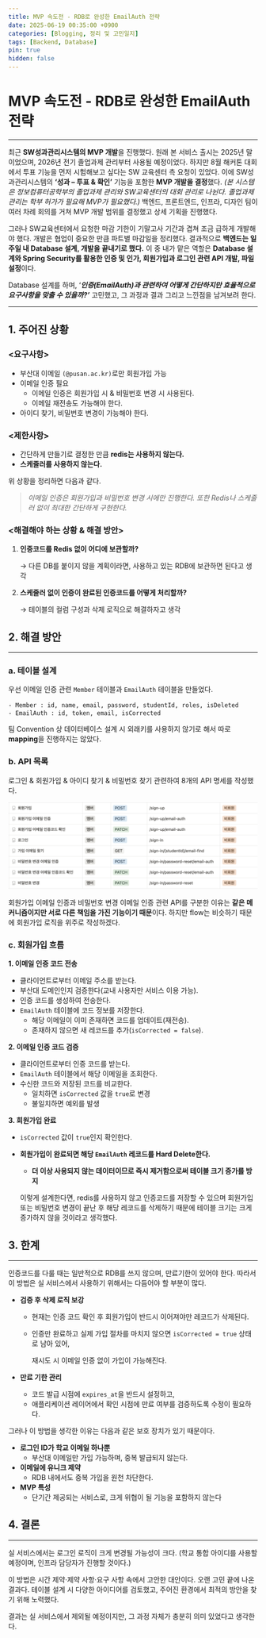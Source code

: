```yaml
---
title: MVP 속도전 - RDB로 완성한 EmailAuth 전략
date: 2025-06-19 00:35:00 +0900
categories: [Blogging, 정리 및 고민일지]
tags: [Backend, Database]
pin: true
hidden: false
---
```


# MVP 속도전 - RDB로 완성한 EmailAuth 전략

---

  최근 **SW성과관리시스템의 MVP 개발**을 진행했다.  원래 본 서비스 출시는 2025년 말이었으며, 2026년 전기 졸업과제 관리부터 사용될 예정이었다. 하지만 8월 해커톤 대회에서 투표 기능을 먼저 시험해보고 싶다는 SW 교육센터 측 요청이 있었다. 이에 SW성과관리시스템의 **‘성과 – 투표 & 확인’** 기능을 포함한 **MVP 개발을 결정**했다.
*(본 시스템은 정보컴퓨터공학부의 졸업과제 관리와 SW교육센터의 대회 관리로 나뉜다. 졸업과제 관리는 학부 허가가 필요해 MVP가 필요했다.)* 백엔드, 프론트엔드, 인프라, 디자인 팀이 여러 차례 회의를 거쳐 MVP 개발 범위를 결정했고 상세 기획을 진행했다. 

  그러나 SW교육센터에서 요청한 마감 기한이 기말고사 기간과 겹쳐 조금 급하게 개발해야 했다. 개발은 협업이 중요한 만큼 파트별 마감일을 정리했다. 결과적으로 **백엔드는 일주일 내 Database 설계, 개발을 끝내기로 했다.** 이 중 내가 맡은 역할은 **Database 설계와 Spring Security를 활용한 인증 및 인가, 회원가입과 로그인 관련 API 개발, 파일 설정**이다.

   Database 설계를 하며, ‘***인증(EmailAuth)과 관련하여 어떻게 간단하지만 효율적으로 요구사항을 맞출 수 있을까?’*** 고민했고, 그 과정과 결과 그리고 느낀점을 남겨보려 한다.

---

## 1. 주어진 상황

### <요구사항>

- 부산대 이메일 `(@pusan.ac.kr)`로만 회원가입 가능
- 이메일 인증 필요
    - 이메일 인증은 회원가입 시 & 비밀번호 변경 시 사용된다.
    - 이메일 재전송도 가능해야 한다.
- 아이디 찾기, 비밀번호 변경이 가능해야 한다.

### <제한사항>

- 간단하게 만들기로 결정한 만큼 **redis는 사용하지 않는다.**
- **스케줄러를 사용하지 않는다.**

위 상황을 정리하면 다음과 같다.

> *이메일 인증은 회원가입과 비밀번호 변경 시에만 진행한다. 또한 Redis나 스케줄러 없이 최대한 간단하게 구현한다.*
> 

### <해결해야 하는 상황 & 해결 방안>

1. **인증코드를 Redis 없이 어디에 보관할까?**
    
    → 다른 DB를 붙이지 않을 계획이라면, 사용하고 있는 RDB에 보관하면 된다고 생각
    
2. **스케줄러 없이 인증이 완료된 인증코드를 어떻게 처리할까?**
    
    → 테이블의 컬럼 구성과 삭제 로직으로 해결하자고 생각
    

## 2. 해결 방안

---

### a. 테이블 설계

우선 이메일 인증 관련 `Member` 테이블과 `EmailAuth` 테이블을 만들었다. 

```
- Member : id, name, email, password, studentId, roles, isDeleted
- EmailAuth : id, token, email, isCorrected
```

팀 Convention 상 데이터베이스 설계 시 외래키를 사용하지 않기로 해서 따로 **mapping**을 진행하지는 않았다.

### b. API 목록

로그인 & 회원가입 & 아이디 찾기 & 비밀번호 찾기 관련하여 8개의 API 명세를 작성했다.

![image6-1](/assets/img/post6/image6-1.png)

회원가입 이메일 인증과 비밀번호 변경 이메일 인증 관련 API를 구분한 이유는 **같은 메커니즘이지만 서로 다른 책임을 가진 기능이기 때문**이다. 하지만 flow는 비슷하기 때문에 회원가입 로직을 위주로 작성하겠다.

### c. 회원가입 흐름

**1. 이메일 인증 코드 전송**

- 클라이언트로부터 이메일 주소를 받는다.
- 부산대 도메인인지 검증한다(교내 사용자만 서비스 이용 가능).
- 인증 코드를 생성하여 전송한다.
- `EmailAuth` 테이블에 코드 정보를 저장한다.
    - 해당 이메일이 이미 존재하면 코드를 업데이트(재전송).
    - 존재하지 않으면 새 레코드를 추가(`isCorrected = false`).

**2. 이메일 인증 코드 검증**

- 클라이언트로부터 인증 코드를 받는다.
- `EmailAuth` 테이블에서 해당 이메일을 조회한다.
- 수신한 코드와 저장된 코드를 비교한다.
    - 일치하면 `isCorrected` 값을 `true`로 변경
    - 불일치하면 예외를 발생

**3. 회원가입 완료**

- `isCorrected` 값이 `true`인지 확인한다.
- **회원가입이 완료되면 해당 `EmailAuth` 레코드를 Hard Delete한다.**
    - **더 이상 사용되지 않는 데이터이므로 즉시 제거함으로써 테이블 크기 증가를 방지**

  이렇게 설계한다면, redis를 사용하지 않고 인증코드를 저장할 수 있으며 회원가입 또는 비밀번호 변경이 끝난 후 해당 레코드를 삭제하기 때문에 테이블 크기는 크게 증가하지 않을 것이라고 생각했다.

## 3. 한계

---

인증코드를 다룰 때는 일반적으로 RDB를 쓰지 않으며, 만료기한이 있어야 한다. 따라서 이 방법은 실 서비스에서 사용하기 위해서는 다듬어야 할 부분이 많다.

- **검증 후 삭제 로직 보강**
    - 현재는 인증 코드 확인 후 회원가입이 반드시 이어져야만 레코드가 삭제된다.
    - 인증만 완료하고 실제 가입 절차를 마치지 않으면 `isCorrected = true` 상태로 남아 있어,
        
        재시도 시 이메일 인증 없이 가입이 가능해진다.
        
- **만료 기한 관리**
    - 코드 발급 시점에 `expires_at`을 반드시 설정하고,
    - 애플리케이션 레이어에서 확인 시점에 만료 여부를 검증하도록 수정이 필요하다.

그러나 이 방법을 생각한 이유는 다음과 같은 보호 장치가 있기 때문이다.

- **로그인 ID가 학교 이메일 하나뿐**
    - 부산대 이메일만 가입 가능하며, 중복 발급되지 않는다.
- **이메일에 유니크 제약**
    - RDB 내에서도 중복 가입을 원천 차단한다.
- **MVP 특성**
    - 단기간 제공되는 서비스로, 크게 위협이 될 기능을 포함하지 않는다

## 4. 결론

---

  실 서비스에서는 로그인 로직이 크게 변경될 가능성이 크다. (학교 통합 아이디를 사용할 예정이며, 인프라 담당자가 진행할 것이다.)

  이 방법은 시간 제약·제약 사항·요구 사항 속에서 고안한 대안이다. 오랜 고민 끝에 나온 결과다.
테이블 설계 시 다양한 아이디어를 검토했고, 주어진 환경에서 최적의 방안을 찾기 위해 노력했다.

  결과는 실 서비스에서 제외될 예정이지만, 그 과정 자체가 충분히 의미 있었다고 생각한다.